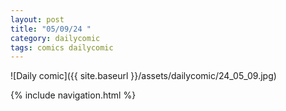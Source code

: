 ```yaml
---
layout: post
title: "05/09/24 "
category: dailycomic
tags: comics dailycomic
---
```

![Daily comic]({{ site.baseurl }}/assets/dailycomic/24_05_09.jpg)

{% include navigation.html %}

